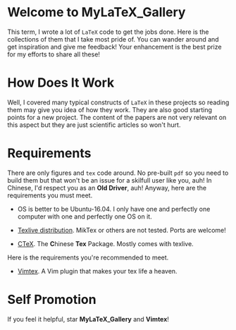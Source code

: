Welcome to MyLaTeX_Gallery
=============================
This term, I wrote a lot of `LaTeX` code
to get the jobs done. Here is the collections
of them that I take most pride of. You can wander around
and get inspiration and give me feedback! Your enhancement
is the best prize for my efforts to share all these!

How Does It Work
================
Well, I covered many typical constructs of `LaTeX` in these projects
so reading them may give you idea of how they work. They are also
good starting points for a new project. The content of the papers
are not very relevant on this aspect but they are just scientific
articles so won't hurt.

Requirements
============
There are only figures and `tex` code around. No pre-built `pdf`
so you need to build them but that won't be an issue for a skilfull
user like you, auh! In Chinese, I'd respect you as an **Old Driver**, auh!
Anyway, here are the requirements you must meet.

- OS is better to be Ubuntu-16.04. I only have one and perfectly one computer
with one and perfectly one OS on it.

- [Texlive distribution][1]. MikTex or others are not tested. Ports are welcome!
- [CTeX][2]. The **C**hinese **Tex** Package. Mostly comes with texlive.

Here is the requirements you're recommended to meet.
- [Vimtex][3]. A Vim plugin that makes your tex life a heaven.

Self Promotion
==============
If you feel it helpful, star **MyLaTeX_Gallery** and **Vimtex**!

[1]: https://mirrors.tuna.tsinghua.edu.cn/CTAN/systems/texlive/
[2]: https://github.com/CTeX-org
[3]: https://github.com/lervag/vimtex

